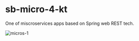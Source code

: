 # sb-micro-4-kt

One of miscroservices apps based on Spring web REST tech.

![micros-1](https://user-images.githubusercontent.com/36703491/144744124-d69efa34-9222-470b-89a0-74b89bbeec2f.jpg)
